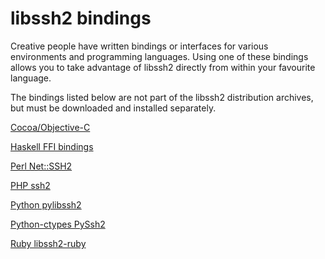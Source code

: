 libssh2 bindings
================

Creative people have written bindings or interfaces for various environments
and programming languages. Using one of these bindings allows you to take
advantage of libssh2 directly from within your favourite language.

The bindings listed below are not part of the libssh2 distribution archives,
but must be downloaded and installed separately.

<!-- markdown-link-check-disable -->

[Cocoa/Objective-C](https://github.com/karelia/libssh2_sftp-Cocoa-wrapper)

[Haskell FFI bindings](https://hackage.haskell.org/package/libssh2)

[Perl Net::SSH2](https://metacpan.org/pod/Net::SSH2)

[PHP ssh2](https://pecl.php.net/package/ssh2)

[Python pylibssh2](https://pypi.python.org/pypi/pylibssh2)

[Python-ctypes PySsh2](https://github.com/gellule/PySsh2)

[Ruby libssh2-ruby](https://github.com/mitchellh/libssh2-ruby)
